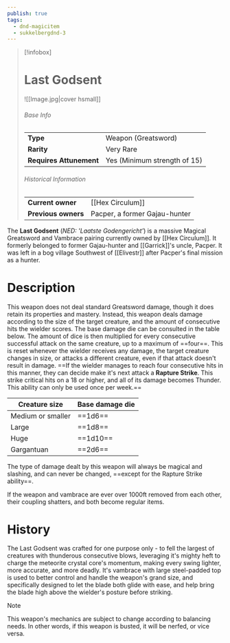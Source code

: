 ```yaml
---
publish: true
tags:
  - dnd-magicitem
  - sukkelbergdnd-3
---
```


> [!infobox]  
> # Last Godsent
> ![[Image.jpg|cover hsmall]]
> ###### Base Info
> | | |
> |---|---|
> | **Type** | Weapon (Greatsword) |
> | **Rarity** | Very Rare |
> | **Requires Attunement** | Yes (Minimum strength of 15) |
> ###### Historical Information
> | | |
> |---|---|
> | **Current owner** | [[Hex Circulum]] |
> | **Previous owners** | Pacper, a former Gajau-hunter |

The **Last Godsent** (*NED: 'Laatste Godengericht'*) is a massive Magical Greatsword and Vambrace pairing currently owned by [[Hex Circulum]]. It formerly belonged to former Gajau-hunter and  [[Garrick]]'s uncle, Pacper. It was left in a bog village Southwest of [[Elivestr]] after Pacper's final mission as a hunter.
# Description
This weapon does not deal standard Greatsword damage, though it does retain its properties and mastery. Instead, this weapon deals damage according to the size of the target creature, and the amount of consecutive hits the wielder scores. The base damage die can be consulted in the table below. The amount of dice is then multiplied for every consecutive successful attack on the same creature, up to a maximum of ==four==. This is reset whenever the wielder receives any damage, the target creature changes in size, or attacks a different creature, even if that attack doesn't result in damage.
==If the wielder manages to reach four consecutive hits in this manner, they can decide make it's next attack a **Rapture Strike**. This strike critical hits on a 18 or higher, and all of its damage becomes Thunder. This ability can only be used once per week.==

| Creature size     | Base damage die |
| ----------------- | --------------- |
| Medium or smaller | ==1d6==         |
| Large             | ==1d8==         |
| Huge              | ==1d10==        |
| Gargantuan        | ==2d6==         |
The type of damage dealt by this weapon will always be magical and slashing, and can never be changed, ==except for the Rapture Strike ability==.

If the weapon and vambrace are ever over 1000ft removed from each other, their coupling shatters, and both become regular items.
# History
The Last Godsent was crafted for one purpose only - to fell the largest of creatures with thunderous consecutive blows, leveraging it's mighty heft to charge the meteorite crystal core's momentum, making every swing lighter, more accurate, and more deadly. It's vambrace with large steel-padded top is used to better control and handle the weapon's grand size, and specifically designed to let the blade both glide with ease, and help bring the blade high above the wielder's posture before striking. 

> [!note]
> This weapon's mechanics are subject to change according to balancing needs.
> In other words, if this weapon is busted, it will be nerfed, or vice versa.